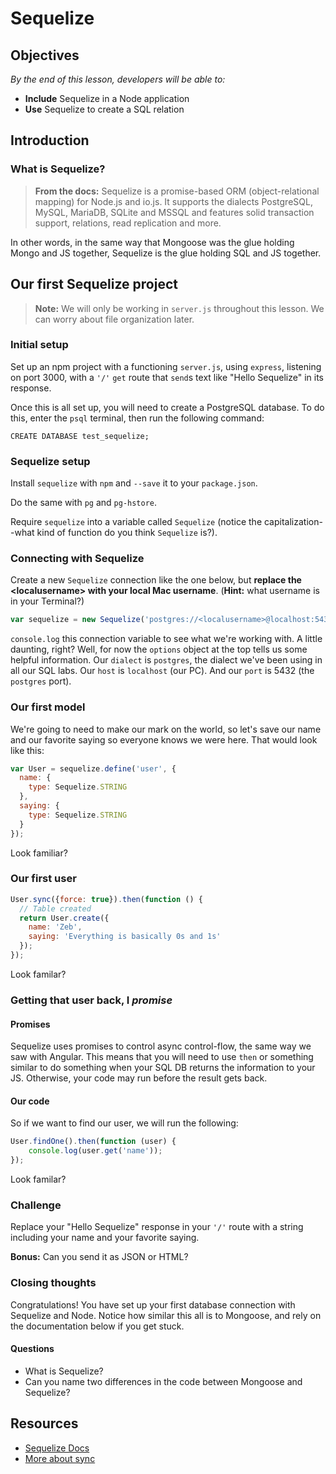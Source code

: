 <!--9:45 5 minutes -->

# Sequelize

<!--Hook: Think back to Mongoose for a second.  What did we use it for?  Well, as you may have noticed, this whole week we've been using SQL, not MongoDB.  Because of that, we'll need a new tool to set up our models.  Enter Sequelize. -->

## Objectives

*By the end of this lesson, developers will be able to:*

- **Include** Sequelize in a Node application
- **Use** Sequelize to create a SQL relation

## Introduction

### What is Sequelize?

>**From the docs:** Sequelize is a promise-based ORM (object-relational mapping) for Node.js and io.js. It supports the dialects PostgreSQL, MySQL, MariaDB, SQLite and MSSQL and features solid transaction support, relations, read replication and more.

In other words, in the same way that Mongoose was the glue holding Mongo and JS together, Sequelize is the glue holding SQL and JS together.

## Our first Sequelize project

>**Note:** We will only be working in `server.js` throughout this lesson.  We can worry about file organization later.

<!-- Catch-up -->

<!--9:50 10 minutes -->

### Initial setup

Set up an npm project with a functioning `server.js`, using `express`, listening on port 3000, with a `'/'` `get` route that `send`s text like "Hello Sequelize" in its response.

Once this is all set up, you will need to create a PostgreSQL database.  To do this, enter the `psql` terminal, then run the following command:

`CREATE DATABASE test_sequelize;`

<!--10:00 5 minutes -->

### Sequelize setup

Install `sequelize` with `npm` and `--save` it to your `package.json`.

Do the same with `pg` and `pg-hstore`.

Require `sequelize` into a variable called `Sequelize` (notice the capitalization--what kind of function do you think `Sequelize` is?).

<!--10:05 5 minutes -->

### Connecting with Sequelize

Create a new `Sequelize` connection like the one below, but **replace the \<localusername\> with your local Mac username**.  (**Hint:** what username is in your Terminal?)

```js
var sequelize = new Sequelize('postgres://<localusername>@localhost:5432/test_sequelize');
```

`console.log` this connection variable to see what we're working with.  A little daunting, right?  Well, for now the `options` object at the top tells us some helpful information.  Our `dialect` is `postgres`, the dialect we've been using in all our SQL labs.  Our `host` is `localhost` (our PC).  And our `port` is 5432 (the `postgres` port).

<!-- 10:10 15 minutes -->

### Our first model

We're going to need to make our mark on the world, so let's save our name and our favorite saying so everyone knows we were here.  That would look like this:

```js
var User = sequelize.define('user', {
  name: {
    type: Sequelize.STRING
  },
  saying: {
    type: Sequelize.STRING
  }
});
```

Look familiar?

<!--Basically like a schema in Mongoose -->

### Our first user

```js
User.sync({force: true}).then(function () {
  // Table created
  return User.create({
    name: 'Zeb',
    saying: 'Everything is basically 0s and 1s'
  });
});
```

Look familar?

<!--Almost exactly the same way we would seed our DB with Mongoose -->

### Getting that user back, I *promise*

#### Promises

Sequelize uses promises to control async control-flow, the same way we saw with Angular.  This means that you will need to use `then` or something similar to do something when your SQL DB returns the information to your JS.  Otherwise, your code may run before the result gets back.

#### Our code

So if we want to find our user, we will run the following:

```js
User.findOne().then(function (user) {
    console.log(user.get('name'));
});
```

Look familar?

<!--Basically the same way we accessed DB with Mongoose except we're using a promise instead of a callback-->

<!--10:25 5 minutes -->

### Challenge

Replace your "Hello Sequelize" response in your `'/'` route with a string including your name and your favorite saying.

**Bonus:** Can you send it as JSON or HTML?

<!--10:30 5 minutes -->

### Closing thoughts

Congratulations! You have set up your first database connection with Sequelize and Node.  Notice how similar this all is to Mongoose, and rely on the documentation below if you get stuck.

#### Questions

- What is Sequelize?
- Can you name two differences in the code between Mongoose and Sequelize?
<!--Examples include Mongoose we used callbacks, Sequelize uses promises, there aren't really any schemas, we use .define instead of new schema, we have to create the DB in psql and the table with .sync() (booo) -->

## Resources

- [Sequelize Docs](http://docs.sequelizejs.com/en/v3/)
- [More about sync](http://sequelize.readthedocs.io/en/latest/api/sequelize/#sync)
